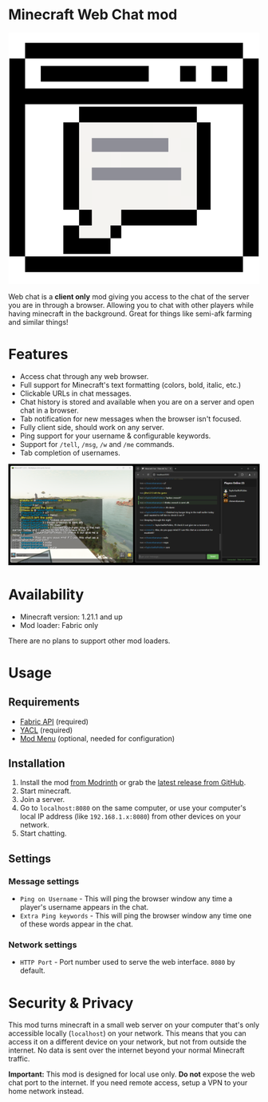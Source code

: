 # Minecraft Web Chat mod 

![Mod Icon](src/main/resources/assets/web-chat/icon.png)

Web chat is a **client only** mod giving you access to the chat of the server you are in through a browser. Allowing you to chat with other players while having minecraft in the background. Great for things like semi-afk farming and similar things!

# Features
- Access chat through any web browser.
- Full support for Minecraft's text formatting (colors, bold, italic, etc.)
- Clickable URLs in chat messages.
- Chat history is stored and available when you are on a server and open chat in a browser.
- Tab notification for new messages when the browser isn't focused.
- Fully client side, should work on any server.
- Ping support for your username & configurable keywords. 
- Support for `/tell`, `/msg`, `/w` and `/me` commands.
- Tab completion of usernames.

![Demo screenshot](media/demo_screenshot.png)

# Availability 

- Minecraft version: 1.21.1 and up
- Mod loader: Fabric only

There are no plans to support other mod loaders.

# Usage 

## Requirements
- [Fabric API](https://modrinth.com/mod/fabric-api) (required)
- [YACL](https://modrinth.com/mod/yacl) (required)
- [Mod Menu](https://modrinth.com/mod/modmenu) (optional, needed for configuration)

## Installation
1. Install the mod [from Modrinth](https://modrinth.com/mod/web-chat) or grab the [latest release from GitHub](https://github.com/creesch/minecraft-web-chat/releases).
2. Start minecraft.
3. Join a server.
4. Go to `localhost:8080` on the same computer, or use your computer's local IP address (like `192.168.1.x:8080`) from other devices on your network.
5. Start chatting.

## Settings 

### Message settings 

- `Ping on Username` - This will ping the browser window any time a player's username appears in the chat.
- `Extra Ping keywords` - This will ping the browser window any time one of these words appear in the chat.

### Network settings

- `HTTP Port` - Port number used to serve the web interface. `8080` by default. 


# Security & Privacy

This mod turns minecraft in a small web server on your computer that's only accessible locally (`localhost`) on your network. This means that you can access it on a different device on your network, but not from outside the internet. 
No data is sent over the internet beyond your normal Minecraft traffic. 

**Important:** This mod is designed for local use only. **Do not** expose the web chat port to the internet. If you need remote access, setup a VPN to your home network instead.
